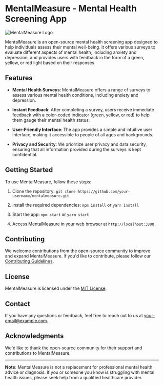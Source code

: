 # MentalMeasure - Mental Health Screening App

![MentalMeasure Logo](https://media.discordapp.net/attachments/1015651342892671026/1147914466579714159/n_Sl3Ld1.png?width=671&height=671)

MentalMeasure is an open-source mental health screening app designed to help individuals assess their mental well-being. It offers various surveys to evaluate different aspects of mental health, including anxiety and depression, and provides users with feedback in the form of a green, yellow, or red light based on their responses.

## Features

- **Mental Health Surveys**: MentalMeasure offers a range of surveys to assess various mental health conditions, including anxiety and depression.

- **Instant Feedback**: After completing a survey, users receive immediate feedback with a color-coded indicator (green, yellow, or red) to help them gauge their mental health status.

- **User-Friendly Interface**: The app provides a simple and intuitive user interface, making it accessible to people of all ages and backgrounds.

- **Privacy and Security**: We prioritize user privacy and data security, ensuring that all information provided during the surveys is kept confidential.

## Getting Started

To use MentalMeasure, follow these steps:

1. Clone the repository: `git clone https://github.com/your-username/mentalmeasure.git`

2. Install the required dependencies: `npm install` or `yarn install`

3. Start the app: `npm start` or `yarn start`

4. Access MentalMeasure in your web browser at `http://localhost:3000`

## Contributing

We welcome contributions from the open-source community to improve and expand MentalMeasure. If you'd like to contribute, please follow our [Contributing Guidelines](CONTRIBUTING.md).

## License

MentalMeasure is licensed under the [MIT License](LICENSE).

## Contact

If you have any questions or feedback, feel free to reach out to us at your-email@example.com.

## Acknowledgments

We'd like to thank the open-source community for their support and contributions to MentalMeasure.

---

**Note:** MentalMeasure is not a replacement for professional mental health advice or diagnosis. If you or someone you know is struggling with mental health issues, please seek help from a qualified healthcare provider.
